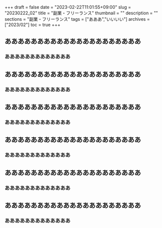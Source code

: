+++
draft = false
date = "2023-02-22T11:01:55+09:00"
slug = "20230222_02"
title = "副業・フリーランス"
thumbnail = ""
description = ""
sections = "副業・フリーランス"
tags = ["あああ","いいいい"]
archives = ["2023/02"]
toc = true
+++

## あああああああああああああああああああああ
### あああああああああああああ

## あああああああああああああああああああああ
### あああああああああああああ

## あああああああああああああああああああああ
### あああああああああああああ

## あああああああああああああああああああああ
### あああああああああああああ

## あああああああああああああああああああああ
### あああああああああああああ

## あああああああああああああああああああああ
### あああああああああああああ
